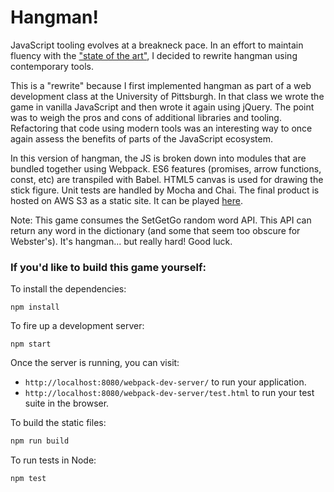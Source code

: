 # Hangman!

JavaScript tooling evolves at a breakneck pace. In an effort to maintain fluency with the ["state of the art"](https://medium.com/javascript-and-opinions/state-of-the-art-javascript-in-2016-ab67fc68eb0b#.o1q44mvfh), I decided to rewrite hangman using contemporary tools.  

This is a "rewrite" because I first implemented hangman as part of a web development class at the University of Pittsburgh. In that class we wrote the game in vanilla JavaScript and then wrote it again using jQuery. The point was to weigh the pros and cons of additional libraries and tooling. Refactoring that code using modern tools was an interesting way to once again assess the benefits of parts of the JavaScript ecosystem. 

In this version of hangman, the JS is broken down into modules that are bundled together using Webpack. ES6 features (promises, arrow functions, const, etc) are transpiled with Babel. HTML5 canvas is used for drawing the stick figure. Unit tests are handled by Mocha and Chai. The final product is hosted on AWS S3 as a static site. It can be played [here](http://jsgame.s3-website-us-west-1.amazonaws.com).  

Note: This game consumes the SetGetGo random word API. This API can return any word in the dictionary (and some that seem too obscure for Webster's). It's hangman... but really hard! Good luck.  

### If you'd like to build this game yourself:

To install the dependencies:

```
npm install
```

To fire up a development server:

```
npm start
```

Once the server is running, you can visit:

* `http://localhost:8080/webpack-dev-server/` to run your application.
* `http://localhost:8080/webpack-dev-server/test.html` to run your test suite in the browser.

To build the static files:

```js
npm run build
```

To run tests in Node:

```js
npm test
```
